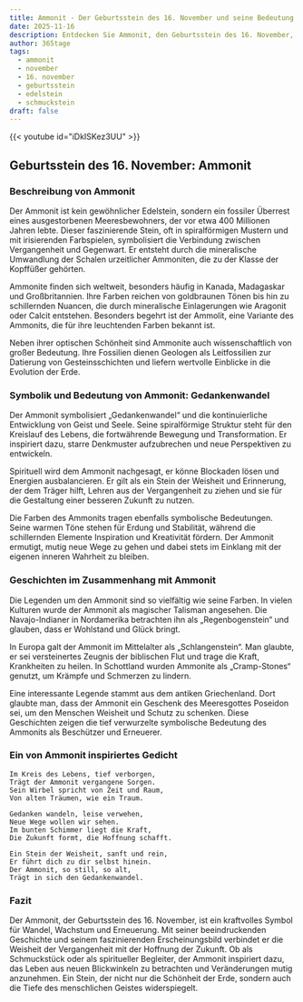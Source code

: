 ```yaml
---
title: Ammonit - Der Geburtsstein des 16. November und seine Bedeutung
date: 2025-11-16
description: Entdecken Sie Ammonit, den Geburtsstein des 16. November, der Gedankenwandel symbolisiert. Seine Symbolik und Geschichte werden Sie inspirieren.
author: 365tage
tags:
  - ammonit
  - november
  - 16. november
  - geburtsstein
  - edelstein
  - schmuckstein
draft: false
---
```


{{< youtube id="iDkISKez3UU" >}}

## Geburtsstein des 16. November: Ammonit

### Beschreibung von Ammonit

Der Ammonit ist kein gewöhnlicher Edelstein, sondern ein fossiler Überrest eines ausgestorbenen Meeresbewohners, der vor etwa 400 Millionen Jahren lebte. Dieser faszinierende Stein, oft in spiralförmigen Mustern und mit irisierenden Farbspielen, symbolisiert die Verbindung zwischen Vergangenheit und Gegenwart. Er entsteht durch die mineralische Umwandlung der Schalen urzeitlicher Ammoniten, die zu der Klasse der Kopffüßer gehörten.

Ammonite finden sich weltweit, besonders häufig in Kanada, Madagaskar und Großbritannien. Ihre Farben reichen von goldbraunen Tönen bis hin zu schillernden Nuancen, die durch mineralische Einlagerungen wie Aragonit oder Calcit entstehen. Besonders begehrt ist der Ammolit, eine Variante des Ammonits, die für ihre leuchtenden Farben bekannt ist.

Neben ihrer optischen Schönheit sind Ammonite auch wissenschaftlich von großer Bedeutung. Ihre Fossilien dienen Geologen als Leitfossilien zur Datierung von Gesteinsschichten und liefern wertvolle Einblicke in die Evolution der Erde.

### Symbolik und Bedeutung von Ammonit: Gedankenwandel

Der Ammonit symbolisiert „Gedankenwandel“ und die kontinuierliche Entwicklung von Geist und Seele. Seine spiralförmige Struktur steht für den Kreislauf des Lebens, die fortwährende Bewegung und Transformation. Er inspiriert dazu, starre Denkmuster aufzubrechen und neue Perspektiven zu entwickeln.

Spirituell wird dem Ammonit nachgesagt, er könne Blockaden lösen und Energien ausbalancieren. Er gilt als ein Stein der Weisheit und Erinnerung, der dem Träger hilft, Lehren aus der Vergangenheit zu ziehen und sie für die Gestaltung einer besseren Zukunft zu nutzen.

Die Farben des Ammonits tragen ebenfalls symbolische Bedeutungen. Seine warmen Töne stehen für Erdung und Stabilität, während die schillernden Elemente Inspiration und Kreativität fördern. Der Ammonit ermutigt, mutig neue Wege zu gehen und dabei stets im Einklang mit der eigenen inneren Wahrheit zu bleiben.

### Geschichten im Zusammenhang mit Ammonit

Die Legenden um den Ammonit sind so vielfältig wie seine Farben. In vielen Kulturen wurde der Ammonit als magischer Talisman angesehen. Die Navajo-Indianer in Nordamerika betrachten ihn als „Regenbogenstein“ und glauben, dass er Wohlstand und Glück bringt.

In Europa galt der Ammonit im Mittelalter als „Schlangenstein“. Man glaubte, er sei versteinertes Zeugnis der biblischen Flut und trage die Kraft, Krankheiten zu heilen. In Schottland wurden Ammonite als „Cramp-Stones“ genutzt, um Krämpfe und Schmerzen zu lindern.

Eine interessante Legende stammt aus dem antiken Griechenland. Dort glaubte man, dass der Ammonit ein Geschenk des Meeresgottes Poseidon sei, um den Menschen Weisheit und Schutz zu schenken. Diese Geschichten zeigen die tief verwurzelte symbolische Bedeutung des Ammonits als Beschützer und Erneuerer.

### Ein von Ammonit inspiriertes Gedicht

```
Im Kreis des Lebens, tief verborgen,  
Trägt der Ammonit vergangene Sorgen.  
Sein Wirbel spricht von Zeit und Raum,  
Von alten Träumen, wie ein Traum.  

Gedanken wandeln, leise verwehen,  
Neue Wege wollen wir sehen.  
Im bunten Schimmer liegt die Kraft,  
Die Zukunft formt, die Hoffnung schafft.  

Ein Stein der Weisheit, sanft und rein,  
Er führt dich zu dir selbst hinein.  
Der Ammonit, so still, so alt,  
Trägt in sich den Gedankenwandel.  
```

### Fazit

Der Ammonit, der Geburtsstein des 16. November, ist ein kraftvolles Symbol für Wandel, Wachstum und Erneuerung. Mit seiner beeindruckenden Geschichte und seinem faszinierenden Erscheinungsbild verbindet er die Weisheit der Vergangenheit mit der Hoffnung der Zukunft. Ob als Schmuckstück oder als spiritueller Begleiter, der Ammonit inspiriert dazu, das Leben aus neuen Blickwinkeln zu betrachten und Veränderungen mutig anzunehmen. Ein Stein, der nicht nur die Schönheit der Erde, sondern auch die Tiefe des menschlichen Geistes widerspiegelt.
